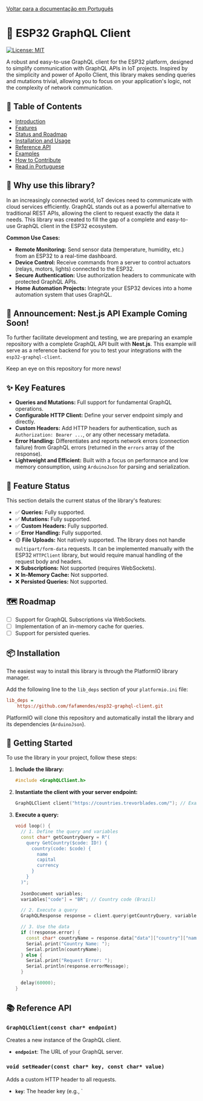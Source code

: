 [Voltar para a documentação em Português](README.md)

# 🚀 ESP32 GraphQL Client

[![License: MIT](https://img.shields.io/badge/License-MIT-yellow.svg)](https://opensource.org/licenses/MIT)

A robust and easy-to-use GraphQL client for the ESP32 platform, designed to simplify communication with GraphQL APIs in IoT projects. Inspired by the simplicity and power of Apollo Client, this library makes sending queries and mutations trivial, allowing you to focus on your application's logic, not the complexity of network communication.

## 📜 Table of Contents
* [Introduction](#why-use-this-library)
* [Features](#key-features)
* [Status and Roadmap](#feature-status)
* [Installation and Usage](#installation)
* [Reference API](#reference-api)
* [Examples](#examples)
* [How to Contribute](#how-to-contribute)
* [Read in Portuguese](README.md)

## 🤔 Why use this library?

In an increasingly connected world, IoT devices need to communicate with cloud services efficiently. GraphQL stands out as a powerful alternative to traditional REST APIs, allowing the client to request exactly the data it needs. This library was created to fill the gap of a complete and easy-to-use GraphQL client in the ESP32 ecosystem.

**Common Use Cases:**

- **Remote Monitoring:** Send sensor data (temperature, humidity, etc.) from an ESP32 to a real-time dashboard.
- **Device Control:** Receive commands from a server to control actuators (relays, motors, lights) connected to the ESP32.
- **Secure Authentication:** Use authorization headers to communicate with protected GraphQL APIs.
- **Home Automation Projects:** Integrate your ESP32 devices into a home automation system that uses GraphQL.

## 📣 Announcement: Nest.js API Example Coming Soon!

To further facilitate development and testing, we are preparing an example repository with a complete GraphQL API built with **Nest.js**. This example will serve as a reference backend for you to test your integrations with the `esp32-graphql-client`.

Keep an eye on this repository for more news!

## ✨ Key Features

- **Queries and Mutations:** Full support for fundamental GraphQL operations.
- **Configurable HTTP Client:** Define your server endpoint simply and directly.
- **Custom Headers:** Add HTTP headers for authentication, such as `Authorization: Bearer ...`, or any other necessary metadata.
- **Error Handling:** Differentiates and reports network errors (connection failure) from GraphQL errors (returned in the `errors` array of the response).
- **Lightweight and Efficient:** Built with a focus on performance and low memory consumption, using `ArduinoJson` for parsing and serialization.

## 🚦 Feature Status

This section details the current status of the library's features:

- ✅ **Queries:** Fully supported.
- ✅ **Mutations:** Fully supported.
- ✅ **Custom Headers:** Fully supported.
- ✅ **Error Handling:** Fully supported.
- 🟡 **File Uploads:** Not natively supported. The library does not handle `multipart/form-data` requests. It can be implemented manually with the ESP32 `HTTPClient` library, but would require manual handling of the request body and headers.
- ❌ **Subscriptions:** Not supported (requires WebSockets).
- ❌ **In-Memory Cache:** Not supported.
- ❌ **Persisted Queries:** Not supported.

## 🗺️ Roadmap

- [ ] Support for GraphQL Subscriptions via WebSockets.
- [ ] Implementation of an in-memory cache for queries.
- [ ] Support for persisted queries.

## 📦 Installation

The easiest way to install this library is through the PlatformIO library manager.

Add the following line to the `lib_deps` section of your `platformio.ini` file:

```ini
lib_deps =
    https://github.com/fafamendes/esp32-graphql-client.git
```

PlatformIO will clone this repository and automatically install the library and its dependencies (`ArduinoJson`).

## 🚀 Getting Started

To use the library in your project, follow these steps:

1.  **Include the library:**

    ```cpp
    #include <GraphQLClient.h>
    ```

2.  **Instantiate the client with your server endpoint:**

    ```cpp
    GraphQLClient client("https://countries.trevorblades.com/"); // Example with a public API
    ```

3.  **Execute a query:**

    ```cpp
    void loop() {
      // 1. Define the query and variables
      const char* getCountryQuery = R"(
        query GetCountry($code: ID!) {
          country(code: $code) {
            name
            capital
            currency
          }
        }
      )";
      
      JsonDocument variables;
      variables["code"] = "BR"; // Country code (Brazil)

      // 2. Execute a query
      GraphQLResponse response = client.query(getCountryQuery, variables);

      // 3. Use the data
      if (!response.error) {
        const char* countryName = response.data["data"]["country"]["name"];
        Serial.print("Country Name: ");
        Serial.println(countryName);
      } else {
        Serial.print("Request Error: ");
        Serial.println(response.errorMessage);
      }

      delay(60000);
    }
    ```

## 📚 Reference API

### `GraphQLClient(const char* endpoint)`

Creates a new instance of the GraphQL client.

- **`endpoint`**: The URL of your GraphQL server.

### `void setHeader(const char* key, const char* value)`

Adds a custom HTTP header to all requests.

- **`key`**: The header key (e.g., `